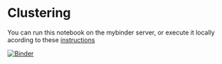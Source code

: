 # Clustering

You can run this notebook on the mybinder server, or execute it locally acording to these [instructions](../../README.md)

[![Binder](https://mybinder.org/badge_logo.svg)](https://mybinder.org/v2/gh/statisticalbiotechnology/cb2030/master?filepath=nb%2Fclustering%2Fcluster_brca.ipynb)
